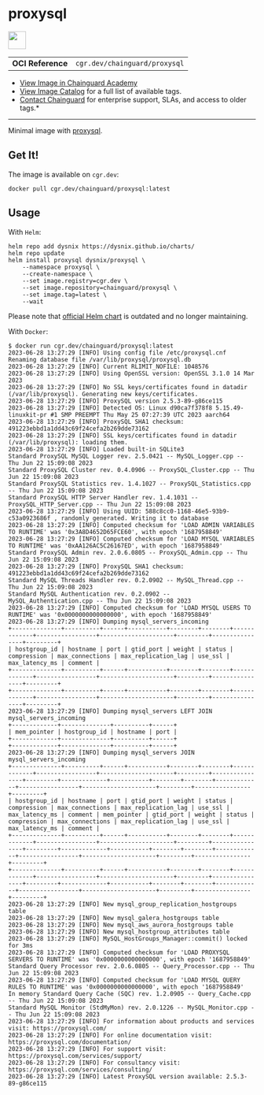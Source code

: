 <!--monopod:start-->
# proxysql

<!--url:start-->
<a href="https://github.com/sysown/proxysql">
<!--logo:start-->
  <img src="https://storage.googleapis.com/chainguard-academy/logos/proxysql/logo.svg" width="36px" height="36px" />
<!--logo:end-->
</a>
<!--url:end-->

| | |
| - | - |
| **OCI Reference** | `cgr.dev/chainguard/proxysql` |

* [View Image in Chainguard Academy](https://edu.chainguard.dev/chainguard/chainguard-images/reference/proxysql/overview/)
* [View Image Catalog](https://console.enforce.dev/images/catalog) for a full list of available tags.
* [Contact Chainguard](https://www.chainguard.dev/chainguard-images) for enterprise support, SLAs, and access to older tags.*
---
<!--monopod:end-->

<!--overview:start-->
Minimal image with [proxysql](https://github.com/sysown/proxysql).
<!--overview:end-->

<!--getting:start-->
## Get It!
The image is available on `cgr.dev`:

```
docker pull cgr.dev/chainguard/proxysql:latest
```
<!--getting:end-->

<!--body:start-->
## Usage

With `Helm`:

```shell
helm repo add dysnix https://dysnix.github.io/charts/
helm repo update
helm install proxysql dysnix/proxysql \
    --namespace proxysql \
    --create-namespace \
    --set image.registry=cgr.dev \
    --set image.repository=chainguard/proxysql \
    --set image.tag=latest \
    --wait
```

Please note that [official Helm chart](https://github.com/ProxySQL/kubernetes/tree/master) is outdated and no longer maintaining.

With `Docker`:

```shell
$ docker run cgr.dev/chainguard/proxysql:latest
2023-06-28 13:27:29 [INFO] Using config file /etc/proxysql.cnf
Renaming database file /var/lib/proxysql/proxysql.db
2023-06-28 13:27:29 [INFO] Current RLIMIT_NOFILE: 1048576
2023-06-28 13:27:29 [INFO] Using OpenSSL version: OpenSSL 3.1.0 14 Mar 2023
2023-06-28 13:27:29 [INFO] No SSL keys/certificates found in datadir (/var/lib/proxysql). Generating new keys/certificates.
2023-06-28 13:27:29 [INFO] ProxySQL version 2.5.3-89-g86ce115
2023-06-28 13:27:29 [INFO] Detected OS: Linux d90ca7f378f8 5.15.49-linuxkit-pr #1 SMP PREEMPT Thu May 25 07:27:39 UTC 2023 aarch64
2023-06-28 13:27:29 [INFO] ProxySQL SHA1 checksum: 491223ebbd1a1dd43c69f24cefa2b269dde73162
2023-06-28 13:27:29 [INFO] SSL keys/certificates found in datadir (/var/lib/proxysql): loading them.
2023-06-28 13:27:29 [INFO] Loaded built-in SQLite3
Standard ProxySQL MySQL Logger rev. 2.5.0421 -- MySQL_Logger.cpp -- Thu Jun 22 15:09:08 2023
Standard ProxySQL Cluster rev. 0.4.0906 -- ProxySQL_Cluster.cpp -- Thu Jun 22 15:09:08 2023
Standard ProxySQL Statistics rev. 1.4.1027 -- ProxySQL_Statistics.cpp -- Thu Jun 22 15:09:08 2023
Standard ProxySQL HTTP Server Handler rev. 1.4.1031 -- ProxySQL_HTTP_Server.cpp -- Thu Jun 22 15:09:08 2023
2023-06-28 13:27:29 [INFO] Using UUID: 588c8cc0-1168-46e5-93b9-c53a0923686f , randomly generated. Writing it to database
2023-06-28 13:27:29 [INFO] Computed checksum for 'LOAD ADMIN VARIABLES TO RUNTIME' was '0x3A8D4652D65FCE60', with epoch '1687958849'
2023-06-28 13:27:29 [INFO] Computed checksum for 'LOAD MYSQL VARIABLES TO RUNTIME' was '0xAA126AC5C26167ED', with epoch '1687958849'
Standard ProxySQL Admin rev. 2.0.6.0805 -- ProxySQL_Admin.cpp -- Thu Jun 22 15:09:08 2023
2023-06-28 13:27:29 [INFO] ProxySQL SHA1 checksum: 491223ebbd1a1dd43c69f24cefa2b269dde73162
Standard MySQL Threads Handler rev. 0.2.0902 -- MySQL_Thread.cpp -- Thu Jun 22 15:09:08 2023
Standard MySQL Authentication rev. 0.2.0902 -- MySQL_Authentication.cpp -- Thu Jun 22 15:09:08 2023
2023-06-28 13:27:29 [INFO] Computed checksum for 'LOAD MYSQL USERS TO RUNTIME' was '0x0000000000000000', with epoch '1687958849'
2023-06-28 13:27:29 [INFO] Dumping mysql_servers_incoming
+--------------+----------+------+-----------+--------+--------+-------------+-----------------+---------------------+---------+----------------+---------+
| hostgroup_id | hostname | port | gtid_port | weight | status | compression | max_connections | max_replication_lag | use_ssl | max_latency_ms | comment |
+--------------+----------+------+-----------+--------+--------+-------------+-----------------+---------------------+---------+----------------+---------+
+--------------+----------+------+-----------+--------+--------+-------------+-----------------+---------------------+---------+----------------+---------+
2023-06-28 13:27:29 [INFO] Dumping mysql_servers LEFT JOIN mysql_servers_incoming
+-------------+--------------+----------+------+
| mem_pointer | hostgroup_id | hostname | port |
+-------------+--------------+----------+------+
+-------------+--------------+----------+------+
2023-06-28 13:27:29 [INFO] Dumping mysql_servers JOIN mysql_servers_incoming
+--------------+----------+------+-----------+--------+--------+-------------+-----------------+---------------------+---------+----------------+---------+-------------+-----------+--------+--------+-------------+-----------------+---------------------+---------+----------------+---------+
| hostgroup_id | hostname | port | gtid_port | weight | status | compression | max_connections | max_replication_lag | use_ssl | max_latency_ms | comment | mem_pointer | gtid_port | weight | status | compression | max_connections | max_replication_lag | use_ssl | max_latency_ms | comment |
+--------------+----------+------+-----------+--------+--------+-------------+-----------------+---------------------+---------+----------------+---------+-------------+-----------+--------+--------+-------------+-----------------+---------------------+---------+----------------+---------+
+--------------+----------+------+-----------+--------+--------+-------------+-----------------+---------------------+---------+----------------+---------+-------------+-----------+--------+--------+-------------+-----------------+---------------------+---------+----------------+---------+
2023-06-28 13:27:29 [INFO] New mysql_group_replication_hostgroups table
2023-06-28 13:27:29 [INFO] New mysql_galera_hostgroups table
2023-06-28 13:27:29 [INFO] New mysql_aws_aurora_hostgroups table
2023-06-28 13:27:29 [INFO] New mysql_hostgroup_attributes table
2023-06-28 13:27:29 [INFO] MySQL_HostGroups_Manager::commit() locked for 3ms
2023-06-28 13:27:29 [INFO] Computed checksum for 'LOAD PROXYSQL SERVERS TO RUNTIME' was '0x0000000000000000', with epoch '1687958849'
Standard Query Processor rev. 2.0.6.0805 -- Query_Processor.cpp -- Thu Jun 22 15:09:08 2023
2023-06-28 13:27:29 [INFO] Computed checksum for 'LOAD MYSQL QUERY RULES TO RUNTIME' was '0x0000000000000000', with epoch '1687958849'
In memory Standard Query Cache (SQC) rev. 1.2.0905 -- Query_Cache.cpp -- Thu Jun 22 15:09:08 2023
Standard MySQL Monitor (StdMyMon) rev. 2.0.1226 -- MySQL_Monitor.cpp -- Thu Jun 22 15:09:08 2023
2023-06-28 13:27:29 [INFO] For information about products and services visit: https://proxysql.com/
2023-06-28 13:27:29 [INFO] For online documentation visit: https://proxysql.com/documentation/
2023-06-28 13:27:29 [INFO] For support visit: https://proxysql.com/services/support/
2023-06-28 13:27:29 [INFO] For consultancy visit: https://proxysql.com/services/consulting/
2023-06-28 13:27:29 [INFO] Latest ProxySQL version available: 2.5.3-89-g86ce115
```
<!--body:end-->

